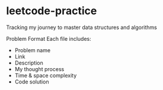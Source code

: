 # leetcode-practice
Tracking my journey to master data structures and algorithms

Problem Format
Each file includes:
- Problem name
- Link
- Description
- My thought process
- Time & space complexity
- Code solution
